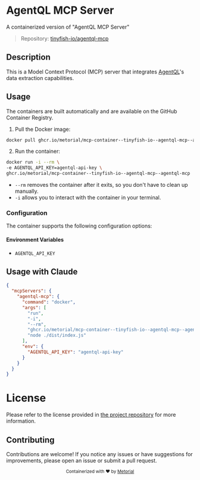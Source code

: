 
# AgentQL MCP Server

A containerized version of "AgentQL MCP Server"

> Repository: [tinyfish-io/agentql-mcp](https://github.com/tinyfish-io/agentql-mcp)

## Description

This is a Model Context Protocol (MCP) server that integrates [AgentQL](https://agentql.com)'s data extraction capabilities.


## Usage

The containers are built automatically and are available on the GitHub Container Registry.

1. Pull the Docker image:

```bash
docker pull ghcr.io/metorial/mcp-container--tinyfish-io--agentql-mcp--agentql-mcp
```

2. Run the container:

```bash
docker run -i --rm \ 
-e AGENTQL_API_KEY=agentql-api-key \
ghcr.io/metorial/mcp-container--tinyfish-io--agentql-mcp--agentql-mcp  "node ./dist/index.js"
```

- `--rm` removes the container after it exits, so you don't have to clean up manually.
- `-i` allows you to interact with the container in your terminal.



### Configuration

The container supports the following configuration options:




#### Environment Variables

- `AGENTQL_API_KEY`




## Usage with Claude

```json
{
  "mcpServers": {
    "agentql-mcp": {
      "command": "docker",
      "args": [
        "run",
        "-i",
        "--rm",
        "ghcr.io/metorial/mcp-container--tinyfish-io--agentql-mcp--agentql-mcp",
        "node ./dist/index.js"
      ],
      "env": {
        "AGENTQL_API_KEY": "agentql-api-key"
      }
    }
  }
}
```

# License

Please refer to the license provided in [the project repository](https://github.com/tinyfish-io/agentql-mcp) for more information.

## Contributing

Contributions are welcome! If you notice any issues or have suggestions for improvements, please open an issue or submit a pull request.

<div align="center">
  <sub>Containerized with ❤️ by <a href="https://metorial.com">Metorial</a></sub>
</div>
  